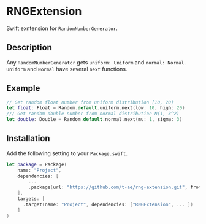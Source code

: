 # RNGExtension

Swift exntension for `RandomNumberGenerator`.

## Description
Any `RandomNumberGenerator` gets `uniform: Uniform` and `normal: Normal`.
`Uniform` and `Normal` have several `next` functions.

## Example

```swift
// Get random float number from uniform distribution [10, 20)
let float: Float = Random.default.uniform.next(low: 10, high: 20)
/// Get random double number from normal distribution N(1, 3^2)
let double: Double = Random.default.normal.next(mu: 1, sigma: 3)
```

## Installation

Add the following setting to your `Package.swift`.

```swift
let package = Package(
    name: "Project",
    dependencies: [
        ...
        .package(url: "https://github.com/t-ae/rng-extension.git", from: "1.0.0"),
    ],
    targets: [
      .target(name: "Project", dependencies: ["RNGExtension", ... ])
    ]
)
```


